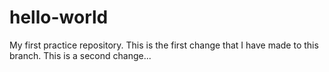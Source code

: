 # hello-world
My first practice repository.
This is the first change that I have made to this branch.
This is a second change...
